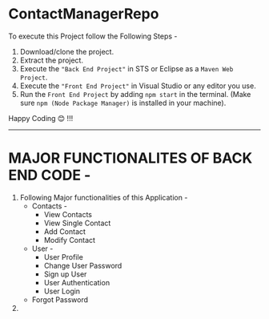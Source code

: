 # ContactManagerRepo

To execute this Project follow the Following Steps - 
1. Download/clone the project.
2. Extract the project.
3. Execute the `"Back End Project"` in STS or Eclipse as a `Maven Web Project`.
4. Execute the `"Front End Project"` in Visual Studio or any editor you use.
5. Run the `Front End Project` by adding `npm start` in the terminal. (Make sure `npm (Node Package Manager)` is installed in your machine).

Happy Coding 😊 !!!

--------------------------------------------------------------------------------------------------------------------------------------------

# MAJOR FUNCTIONALITES OF BACK END CODE - 

1. Following Major functionalities of this Application - 
    * Contacts - 
      * View Contacts
      * View Single Contact
      * Add Contact
      * Modify Contact
    * User - 
      * User Profile
      * Change User Password
      * Sign up User
      * User Authentication
      * User Login
    * Forgot Password
2. 
